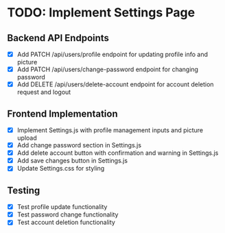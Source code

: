 # TODO: Implement Settings Page

## Backend API Endpoints
- [x] Add PATCH /api/users/profile endpoint for updating profile info and picture
- [x] Add PATCH /api/users/change-password endpoint for changing password
- [x] Add DELETE /api/users/delete-account endpoint for account deletion request and logout

## Frontend Implementation
- [x] Implement Settings.js with profile management inputs and picture upload
- [x] Add change password section in Settings.js
- [x] Add delete account button with confirmation and warning in Settings.js
- [x] Add save changes button in Settings.js
- [x] Update Settings.css for styling

## Testing
- [x] Test profile update functionality
- [x] Test password change functionality
- [x] Test account deletion functionality
